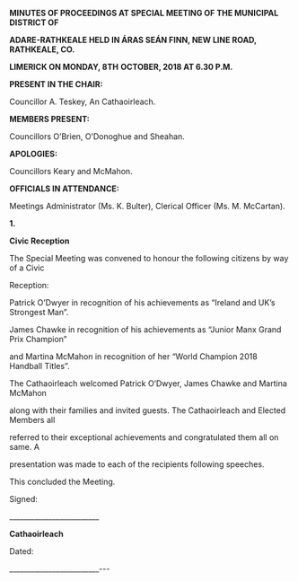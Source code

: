 **MINUTES OF PROCEEDINGS AT SPECIAL MEETING OF THE MUNICIPAL DISTRICT OF**

**ADARE-RATHKEALE HELD IN ÁRAS SEÁN FINN, NEW LINE ROAD, RATHKEALE, CO.**

**LIMERICK ON MONDAY, 8TH** **OCTOBER, 2018 AT 6.30 P.M.**

**PRESENT IN THE CHAIR:**

Councillor A. Teskey, An Cathaoirleach.

**MEMBERS PRESENT:**

Councillors O’Brien, O’Donoghue and Sheahan.

**APOLOGIES:**

Councillors Keary and McMahon.

**OFFICIALS IN ATTENDANCE:**

Meetings Administrator (Ms. K. Bulter), Clerical Officer (Ms. M. McCartan).

**1.**

**Civic Reception**

The Special Meeting was convened to honour the following citizens by way of a Civic

Reception:

Patrick O’Dwyer in recognition of his achievements as “Ireland and UK’s Strongest Man”.

James Chawke in recognition of his achievements as “Junior Manx Grand Prix Champion”

and Martina McMahon in recognition of her “World Champion 2018 Handball Titles”.

The Cathaoirleach welcomed Patrick O’Dwyer, James Chawke and Martina McMahon

along with their families and invited guests. The Cathaoirleach and Elected Members all

referred to their exceptional achievements and congratulated them all on same. A

presentation was made to each of the recipients following speeches.

This concluded the Meeting.

Signed:

\_\_\_\_\_\_\_\_\_\_\_\_\_\_\_\_\_\_\_\_\_\_\_\_\_

**Cathaoirleach**

Dated:

\_\_\_\_\_\_\_\_\_\_\_\_\_\_\_\_\_\_\_\_\_\_\_\_\_---
